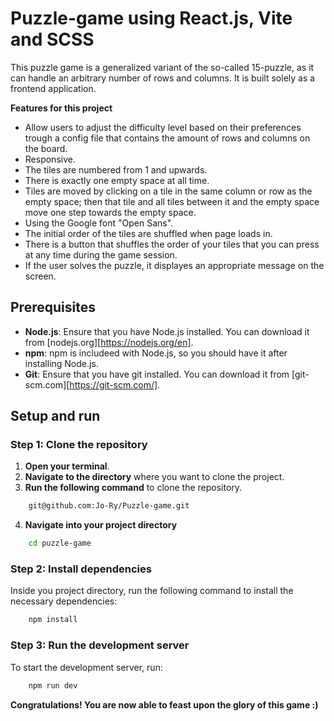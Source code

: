 # Puzzle-game using React.js, Vite and SCSS
This puzzle game is a generalized variant of the so-called 15-puzzle, as it can handle an arbitrary number of rows and columns. It is built solely as a frontend application.

**Features for this project**
* Allow users to adjust the difficulty level based on their preferences trough a config file that contains the amount of rows and columns on the board.
* Responsive.
* The tiles are numbered from 1 and upwards.
* There is exactly one empty space at all time.
* Tiles are moved by clicking on a tile in the same column or row as the empty space; then that tile and all tiles between it and the empty space move one step towards the empty space.
* Using the Google font "Open Sans".
* The initial order of the tiles are shuffled when page loads in.
* There is a button that shuffles the order of your tiles that you can press at any time during the game session.
* If the user solves the puzzle, it displayes an appropriate message on the screen.

## Prerequisites

- **Node.js**: Ensure that you have Node.js installed. You can download it from [nodejs.org][https://nodejs.org/en].
- **npm**: npm is includeed with Node.js, so you should have it after installing Node.js.
- **Git**: Ensure that you have git installed. You can download it from [git-scm.com][https://git-scm.com/].

## Setup and run

### Step 1: Clone the repository

1. **Open your terminal**.
2. **Navigate to the directory** where you want to clone the project.
3. **Run the following command** to clone the repository.

```bash
	git@github.com:Jo-Ry/Puzzle-game.git
```

4. **Navigate into your project directory**

```bash
	cd puzzle-game
```

### Step 2: Install dependencies

Inside you project directory, run the following command to install the necessary dependencies:

```bash
	npm install
```

### Step 3: Run the development server

To start the development server, run:

```bash
	npm run dev
```

**Congratulations! You are now able to feast upon the glory of this game :)**
